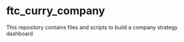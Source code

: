 # ftc_curry_company
This repository contains files and scripts to build a company strategy dashboard
